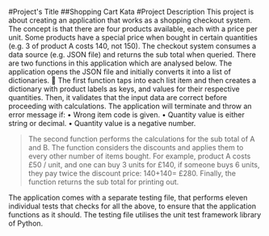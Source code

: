 #Project's Title
  ##Shopping Cart Kata
#Project Description
This project is about creating an application that works as a shopping checkout system. The concept is that there are four products available, each with a price per unit. Some products have a special price when bought in certain quantities (e.g. 3 of product A costs 140, not 150).
The checkout system consumes a data source (e.g. JSON file) and returns the sub total when queried.
There are two functions in this application which are analysed below.
The application opens the JSON file and initially converts it into a list of dictionaries.
	The first function taps into each list item and then creates a dictionary with product labels as keys, and values for their respective quantities.
Then, it validates that the input data are correct before proceeding with calculations.
The application will terminate and throw an error message if:
•	Wrong item code is given.
•	Quantity value is either string or decimal.
•	Quantity value is a negative number.
> The second function performs the calculations for the sub total of A and B.
The function considers the discounts and applies them to every other number of items bought. For example, product A costs £50 / unit, and one can buy 3 units for £140, if someone buys 6 units, they pay twice the discount price: 140+140= £280.
Finally, the function returns the sub total for printing out.

The application comes with a separate testing file, that performs eleven individual tests that checks for all the above, to ensure that the application functions as it should. The testing file utilises the unit test framework library of Python.
